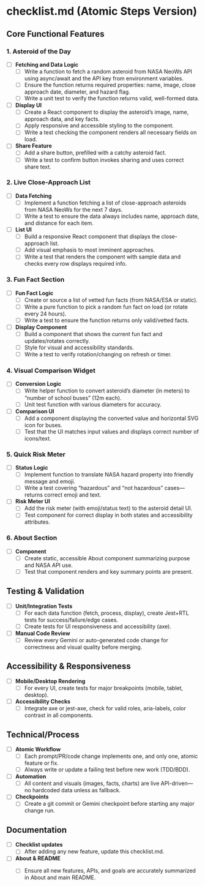 
# checklist.md (Atomic Steps Version)

## Core Functional Features

### 1. Asteroid of the Day

- [ ] **Fetching and Data Logic**
  - [ ] Write a function to fetch a random asteroid from NASA NeoWs API using async/await and the API key from environment variables.
  - [ ] Ensure the function returns required properties: name, image, close approach date, diameter, and hazard flag.
  - [ ] Write a unit test to verify the function returns valid, well-formed data.

- [ ] **Display UI**
  - [ ] Create a React component to display the asteroid’s image, name, approach data, and key facts.
  - [ ] Apply responsive and accessible styling to the component.
  - [ ] Write a test checking the component renders all necessary fields on load.

- [ ] **Share Feature**
  - [ ] Add a share button, prefilled with a catchy asteroid fact.
  - [ ] Write a test to confirm button invokes sharing and uses correct share text.

### 2. Live Close-Approach List

- [ ] **Data Fetching**
  - [ ] Implement a function fetching a list of close-approach asteroids from NASA NeoWs for the next 7 days.
  - [ ] Write a test to ensure the data always includes name, approach date, and distance for each item.

- [ ] **List UI**
  - [ ] Build a responsive React component that displays the close-approach list.
  - [ ] Add visual emphasis to most imminent approaches.
  - [ ] Write a test that renders the component with sample data and checks every row displays required info.

### 3. Fun Fact Section

- [ ] **Fun Fact Logic**
  - [ ] Create or source a list of vetted fun facts (from NASA/ESA or static).
  - [ ] Write a pure function to pick a random fun fact on load (or rotate every 24 hours).
  - [ ] Write a test to ensure the function returns only valid/vetted facts.

- [ ] **Display Component**
  - [ ] Build a component that shows the current fun fact and updates/rotates correctly.
  - [ ] Style for visual and accessibility standards.
  - [ ] Write a test to verify rotation/changing on refresh or timer.

### 4. Visual Comparison Widget

- [ ] **Conversion Logic**
  - [ ] Write helper function to convert asteroid’s diameter (in meters) to “number of school buses” (12m each).
  - [ ] Unit test function with various diameters for accuracy.

- [ ] **Comparison UI**
  - [ ] Add a component displaying the converted value and horizontal SVG icon for buses.
  - [ ] Test that the UI matches input values and displays correct number of icons/text.

### 5. Quick Risk Meter

- [ ] **Status Logic**
  - [ ] Implement function to translate NASA hazard property into friendly message and emoji.
  - [ ] Write a test covering “hazardous” and “not hazardous” cases—returns correct emoji and text.

- [ ] **Risk Meter UI**
  - [ ] Add the risk meter (with emoji/status text) to the asteroid detail UI.
  - [ ] Test component for correct display in both states and accessibility attributes.

### 6. About Section

- [ ] **Component**
  - [ ] Create static, accessible About component summarizing purpose and NASA API use.
  - [ ] Test that component renders and key summary points are present.

## Testing & Validation

- [ ] **Unit/Integration Tests**
  - [ ] For each data function (fetch, process, display), create Jest+RTL tests for success/failure/edge cases.
  - [ ] Create tests for UI responsiveness and accessibility (axe).

- [ ] **Manual Code Review**
  - [ ] Review every Gemini or auto-generated code change for correctness and visual quality before merging.

## Accessibility & Responsiveness

- [ ] **Mobile/Desktop Rendering**
  - [ ] For every UI, create tests for major breakpoints (mobile, tablet, desktop).
- [ ] **Accessibility Checks**
  - [ ] Integrate axe or jest-axe, check for valid roles, aria-labels, color contrast in all components.

## Technical/Process

- [ ] **Atomic Workflow**
  - [ ] Each prompt/PR/code change implements one, and only one, atomic feature or fix.
  - [ ] Always write or update a failing test before new work (TDD/BDD).

- [ ] **Automation**
  - [ ] All content and visuals (images, facts, charts) are live API-driven—no hardcoded data unless as fallback.

- [ ] **Checkpoints**
  - [ ] Create a git commit or Gemini checkpoint before starting any major change run.

## Documentation

- [ ] **Checklist updates**
  - [ ] After adding any new feature, update this checklist.md.
- [ ] **About & README**
  - [ ] Ensure all new features, APIs, and goals are accurately summarized in About and main README.

